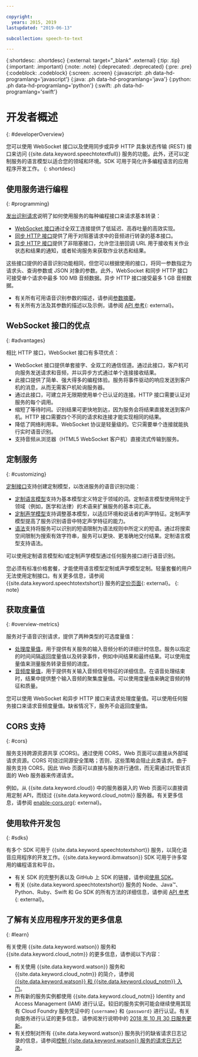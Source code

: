 ```yaml
---

copyright:
  years: 2015, 2019
lastupdated: "2019-06-13"

subcollection: speech-to-text

---
```


{:shortdesc: .shortdesc}
{:external: target="_blank" .external}
{:tip: .tip}
{:important: .important}
{:note: .note}
{:deprecated: .deprecated}
{:pre: .pre}
{:codeblock: .codeblock}
{:screen: .screen}
{:javascript: .ph data-hd-programlang='javascript'}
{:java: .ph data-hd-programlang='java'}
{:python: .ph data-hd-programlang='python'}
{:swift: .ph data-hd-programlang='swift'}

# 开发者概述
{: #developerOverview}

您可以使用 WebSocket 接口以及使用同步或异步 HTTP 具象状态传输 (REST) 接口来访问 {{site.data.keyword.speechtotextfull}} 服务的功能。此外，还可以定制服务的语言模型以适合您的领域和环境。SDK 可用于简化许多编程语言的应用程序开发工作。
{: shortdesc}

## 使用服务进行编程
{: #programming}

[发出识别请求](/docs/services/speech-to-text?topic=speech-to-text-basic-request)说明了如何使用服务的每种编程接口来请求基本转录：

-   [WebSocket 接口](/docs/services/speech-to-text?topic=speech-to-text-websockets)通过全双工连接提供了低延迟、高吞吐量的高效实现。
-   [同步 HTTP 接口](/docs/services/speech-to-text?topic=speech-to-text-http)提供了用于对阻塞请求中的音频进行转录的基本接口。
-   [异步 HTTP 接口](/docs/services/speech-to-text?topic=speech-to-text-async)提供了非阻塞接口，允许您注册回调 URL 用于接收有关作业状态和结果的通知，或者轮询服务来获取作业状态和结果。

这些接口提供的语音识别功能相同，但您可以根据使用的接口，将同一参数指定为请求头、查询参数或 JSON 对象的参数。此外，WebSocket 和同步 HTTP 接口可接受单个请求中最多 100 MB 音频数据。异步 HTTP 接口接受最多 1 GB 音频数据。

-   有关所有可用语音识别参数的描述，请参阅[参数摘要](/docs/services/speech-to-text?topic=speech-to-text-summary)。
-   有关所有方法及其参数的描述以及示例，请参阅 [API 参考](https://{DomainName}/apidocs/speech-to-text){: external}。

## WebSocket 接口的优点
{: #advantages}

相比 HTTP 接口，WebSocket 接口有多项优点：

-   WebSocket 接口提供单套接字、全双工的通信信道。通过此接口，客户机可向服务发送请求和音频，并以异步方式通过单个连接接收结果。
-   此接口提供了简单、强大得多的编程体验。服务将事件驱动的响应发送到客户机的消息，从而无需客户机轮询服务器。
-   通过此接口，可建立并无限期使用单个已认证的连接。HTTP 接口需要认证对服务的每个调用。
-   缩短了等待时间。识别结果可更快地到达，因为服务会将结果直接发送到客户机。HTTP 接口需要四个不同的请求和连接才能实现相同的结果。
-   降低了网络利用率。WebSocket 协议是轻量级的。它只需要单个连接就能执行实时语音识别。
-   支持音频从浏览器（HTML5 WebSocket 客户机）直接流式传输到服务。

## 定制服务
{: #customizing}

[定制接口](/docs/services/speech-to-text?topic=speech-to-text-customization)支持创建定制模型，以改进服务的语音识别功能：

-   [定制语言模型](/docs/services/speech-to-text?topic=speech-to-text-languageCreate)支持为基本模型定义特定于领域的词。定制语言模型使用特定于领域（例如，医学和法律）的术语来扩展服务的基本词汇表。
-   [定制声学模型](/docs/services/speech-to-text?topic=speech-to-text-acoustic)支持调整基本模型，以适应环境和说话者的声学特征。定制声学模型提高了服务识别语音中特定声学特征的能力。
-   [语法](/docs/services/speech-to-text?topic=speech-to-text-grammars)支持将服务可以识别的短语限制为语法规则中所定义的短语。通过将搜索空间限制为搜索有效字符串，服务可以更快、更准确地交付结果。定制语言模型支持语法。

可以使用定制语言模型和/或定制声学模型通过任何服务接口进行语音识别。

您必须有标准价格套餐，才能使用语言模型定制或声学模型定制。轻量套餐的用户无法使用定制接口。有关更多信息，请参阅 {{site.data.keyword.speechtotextshort}} 服务的[定价页面](https://www.ibm.com/cloud/watson-speech-to-text/pricing){: external}。
{: note}

## 获取度量值
{: #overview-metrics}

服务对于语音识别请求，提供了两种类型的可选度量值：

-   [处理度量值](/docs/services/speech-to-text?topic=speech-to-text-metrics#processing_metrics)，用于提供有关服务的输入音频分析的详细计时信息。服务以指定的时间间隔返回度量值以及转录事件，例如中间结果和最终结果。可以使用度量值来测量服务转录音频的进度。
-   [音频度量值](/docs/services/speech-to-text?topic=speech-to-text-metrics#audio_metrics)，用于提供有关输入音频信号特征的详细信息。在语音处理结束时，结果中提供整个输入音频的聚集度量值。可以使用度量值来确定音频的特征和质量。

您可以使用 WebSocket 和异步 HTTP 接口来请求处理度量值。可以使用任何服务接口来请求音频度量值。缺省情况下，服务不会返回度量值。

## CORS 支持
{: #cors}

服务支持跨源资源共享 (CORS)。通过使用 CORS，Web 页面可以直接从外部域请求资源。CORS 可绕过同源安全策略；否则，这些策略会阻止此类请求。由于服务支持 CORS，因此 Web 页面可以直接与服务进行通信，而无需通过托管该页面的 Web 服务器来传递请求。

例如，从 {{site.data.keyword.cloud}} 中的服务器装入的 Web 页面可以直接调用定制 API，而绕过 {{site.data.keyword.cloud_notm}} 服务器。有关更多信息，请参阅 [enable-cors.org](https://enable-cors.org/){: external}。

## 使用软件开发包
{: #sdks}

有多个 SDK 可用于 {{site.data.keyword.speechtotextshort}} 服务，以简化语音应用程序的开发工作。{{site.data.keyword.ibmwatson}} SDK 可用于许多常用的编程语言和平台。

-   有关 SDK 的完整列表以及 GitHub 上 SDK 的链接，请参阅[使用 SDK](/docs/services/watson?topic=watson-using-sdks)。
-   有关 {{site.data.keyword.speechtotextshort}} 服务的 Node、Java&trade;、Python、Ruby、Swift 和 Go SDK 的所有方法的详细信息，请参阅 [API 参考](https://{DomainName}/apidocs/speech-to-text){: external}。

## 了解有关应用程序开发的更多信息
{: #learn}

有关使用 {{site.data.keyword.watson}} 服务和 {{site.data.keyword.cloud_notm}} 的更多信息，请参阅以下内容：

-   有关使用 {{site.data.keyword.watson}} 服务和 {{site.data.keyword.cloud_notm}} 的简介，请参阅 [{{site.data.keyword.watson}} 和 {{site.data.keyword.cloud_notm}} 入门](/docs/services/watson?topic=watson-about)。
-   所有新的服务实例都使用 {{site.data.keyword.cloud_notm}} Identity and Access Management (IAM) 进行认证。较旧的服务实例可能会继续使用其现有 Cloud Foundry 服务凭证中的 `{username}` 和 `{password}` 进行认证。有关向服务进行认证的更多信息，请参阅发行说明中的 [2018 年 10 月 30 日服务更新](/docs/services/speech-to-text?topic=speech-to-text-release-notes#October2018b)。
-   有关控制对所有 {{site.data.keyword.watson}} 服务执行的缺省请求日志记录的信息，请参阅[控制 {{site.data.keyword.watson}} 服务的请求日志记录](/docs/services/watson?topic=watson-gs-logging-overview)。
